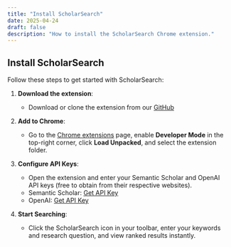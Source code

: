 ```yaml
---
title: "Install ScholarSearch"
date: 2025-04-24
draft: false
description: "How to install the ScholarSearch Chrome extension."
---
```


## Install ScholarSearch

Follow these steps to get started with ScholarSearch:

1. **Download the extension**:
   - Download or clone the extension from our [GitHub](https://github.com/maya2816/chrome-extension-scholary-search)

2. **Add to Chrome**:
   - Go to the [Chrome extensions](chrome:\\extensions) page, enable **Developer Mode** in the top-right corner, click **Load Unpacked**, and select the extension folder. 

3. **Configure API Keys**:
   - Open the extension and enter your Semantic Scholar and OpenAI API keys (free to obtain from their respective websites).
   - Semantic Scholar: [Get API Key](https://www.semanticscholar.org/product/api)
   - OpenAI: [Get API Key](https://platform.openai.com/account/api-keys)

4. **Start Searching**:
   - Click the ScholarSearch icon in your toolbar, enter your keywords and research question, and view ranked results instantly.